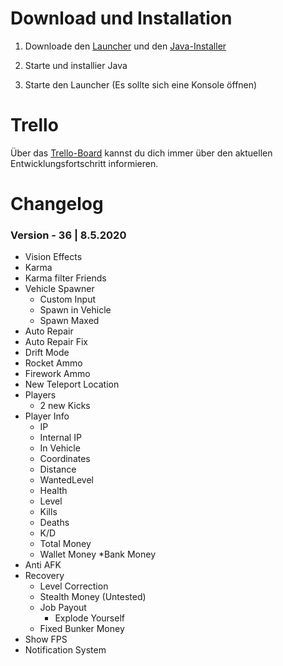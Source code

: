 # Download und Installation

1. Downloade den [Launcher](https://raw.githubusercontent.com/Qysher/WienerleMenu/master/Download/WienerleMenu.exe) und den [Java-Installer](https://mega.nz/file/2B03iZ7I#a-OBlVohvI2pEM7ZpqcYm_Rwdab57Z7Hk3esSC9CCo0)

2. Starte und installier Java

3. Starte den Launcher (Es sollte sich eine Konsole öffnen)




# Trello

Über das [Trello-Board](https://trello.com/b/eaYTosYb/gta-5-modmenu) kannst du dich immer über den aktuellen Entwicklungsfortschritt informieren.




# Changelog

### Version - 36  |  8.5.2020

* Vision Effects
* Karma
* Karma filter Friends
* Vehicle Spawner
  * Custom Input
  * Spawn in Vehicle
  * Spawn Maxed
* Auto Repair
* Auto Repair Fix
* Drift Mode
* Rocket Ammo
* Firework Ammo
* New Teleport Location
* Players
  * 2 new Kicks
* Player Info
  * IP
  * Internal IP
  * In Vehicle
  * Coordinates
  * Distance
  * WantedLevel
  * Health
  * Level
  * Kills
  * Deaths
  * K/D
  * Total Money
  * Wallet Money
  *Bank Money
* Anti AFK
* Recovery
  * Level Correction
  * Stealth Money (Untested)
  * Job Payout
    * Explode Yourself
  * Fixed Bunker Money
* Show FPS
* Notification System
